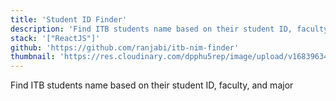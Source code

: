 ```yaml
---
title: 'Student ID Finder'
description: 'Find ITB students name based on their student ID, faculty, and major'
stack: '["ReactJS"]'
github: 'https://github.com/ranjabi/itb-nim-finder'
thumbnail: 'https://res.cloudinary.com/dpphu5rep/image/upload/v1683963439/projects/thumbnails/nim-finder_xvrf0h.png'
---
```


Find ITB students name based on their student ID, faculty, and major